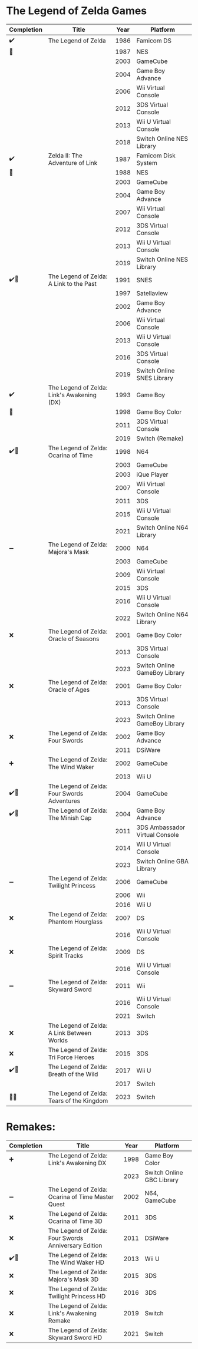 # The Legend of Zelda Games

Completion  | Title														| Year | Platform
----------- | --------------------------------------------------------- | ---- | --------
✔️			| The Legend of Zelda                     		    		| 1986 | Famicom DS
‎🔶			| ‎															| 1987 | NES
‎			| ‎															| 2003 | GameCube
‎			| ‎			  												| 2004 | Game Boy Advance
‎			| ‎															| 2006 | Wii Virtual Console
‎			| ‎			  												| 2012 | 3DS Virtual Console
‎			| ‎				 											| 2013 | Wii U Virtual Console
‎			| ‎				 											| 2018 | Switch Online NES Library
✔️			| Zelda II: The Adventure of Link           		  		| 1987 | Famicom Disk System   
‎🔶			| ‎															| 1988 | NES
‎			| ‎															| 2003 | GameCube
‎			| ‎			  												| 2004 | Game Boy Advance
‎			| ‎															| 2007 | Wii Virtual Console
‎			| ‎			  												| 2012 | 3DS Virtual Console
‎			| ‎				 											| 2013 | Wii U Virtual Console
‎			| ‎				 											| 2019 | Switch Online NES Library
✔️🔶		| The Legend of Zelda: A Link to the Past   				| 1991 | SNES
‎			| ‎															| 1997 | Satellaview
‎			| ‎															| 2002 | Game Boy Advance
‎			| ‎			  												| 2006 | Wii Virtual Console
‎			| ‎															| 2013 | Wii U Virtual Console
‎			| ‎			  												| 2016 | 3DS Virtual Console
‎			| ‎				 											| 2019 | Switch Online SNES Library
✔️			| The Legend of Zelda: Link's Awakening (DX)      			| 1993 | Game Boy
‎🔶			| ‎															| 1998 | Game Boy Color
‎			| ‎															| 2011 | 3DS Virtual Console
‎			| ‎			  												| 2019 | Switch (Remake)
✔️🔶		| The Legend of Zelda: Ocarina of Time       				| 1998 | N64
‎			| ‎															| 2003 | GameCube
‎			| ‎															| 2003 | iQue Player
‎			| ‎			  												| 2007 | Wii Virtual Console
‎			| ‎															| 2011 | 3DS
‎			| ‎			  												| 2015 | Wii U Virtual Console
‎			| ‎				 											| 2021 | Switch Online N64 Library
➖			| The Legend of Zelda: Majora's Mask        				| 2000 | N64
‎			| ‎															| 2003 | GameCube
‎			| ‎															| 2009 | Wii Virtual Console
‎			| ‎			  												| 2015 | 3DS
‎			| ‎															| 2016 | Wii U Virtual Console
‎			| ‎			  												| 2022 | Switch Online N64 Library
❌			| The Legend of Zelda: Oracle of Seasons					| 2001 | Game Boy Color
‎			| ‎															| 2013 | 3DS Virtual Console
‎			| ‎			  												| 2023 | Switch Online GameBoy Library
❌			| The Legend of Zelda: Oracle of Ages						| 2001 | Game Boy Color
‎			| ‎															| 2013 | 3DS Virtual Console
‎			| ‎			  												| 2023 | Switch Online GameBoy Library
❌			| The Legend of Zelda: Four Swords							| 2002 | Game Boy Advance
‎			| ‎			  												| 2011 | DSiWare
➕			| The Legend of Zelda: The Wind Waker						| 2002 | GameCube
‎			| ‎			  												| 2013 | Wii U
✔️🔶		| The Legend of Zelda: Four Swords Adventures				| 2004 | GameCube
✔️🔶		| The Legend of Zelda: The Minish Cap						| 2004 | Game Boy Advance
‎			| ‎			  												| 2011 | 3DS Ambassador Virtual Console
‎			| ‎							  								| 2014 | Wii U Virtual Console
‎			| ‎								  							| 2023 | Switch Online GBA Library
➖			| The Legend of Zelda: Twilight Princess					| 2006 | GameCube
‎			| ‎							  								| 2006 | Wii
‎			| ‎								  							| 2016 | Wii U
❌			| The Legend of Zelda: Phantom Hourglass					| 2007 | DS
‎			| ‎								  							| 2016 | Wii U Virtual Console
❌			| The Legend of Zelda: Spirit Tracks						| 2009 | DS
‎			| ‎								  							| 2016 | Wii U Virtual Console
➖			| The Legend of Zelda: Skyward Sword						| 2011 | Wii
‎			| ‎								  							| 2016 | Wii U Virtual Console
‎			| ‎															| 2021 | Switch
❌			| The Legend of Zelda: A Link Between Worlds				| 2013 | 3DS
❌			| The Legend of Zelda: Tri Force Heroes						| 2015 | 3DS
✔️🔶		| The Legend of Zelda: Breath of the Wild					| 2017 | Wii U
‎			| ‎															| 2017 | Switch
🔵🔶		| The Legend of Zelda: Tears of the Kingdom					| 2023 | Switch


# Remakes:

Completion  | Title														| Year | Platform
----------- | --------------------------------------------------------- | ---- | --------
➕			| The Legend of Zelda: Link's Awakening DX					| 1998 | Game Boy Color 
‎			| ‎															| 2023 | Switch Online GBC Library
➖			| The Legend of Zelda: Ocarina of Time Master Quest			| 2002 | N64, GameCube
❌			| The Legend of Zelda: Ocarina of Time 3D					| 2011 | 3DS
❌			| The Legend of Zelda: Four Swords Anniversary Edition		| 2011 | DSiWare
✔️🔶		| The Legend of Zelda: The Wind Waker HD					| 2013 | Wii U
❌			| The Legend of Zelda: Majora's Mask 3D						| 2015 | 3DS
❌			| The Legend of Zelda: Twilight Princess HD					| 2016 | 3DS
❌	| The Legend of Zelda: Link's Awakening Remake				| 2019 | Switch
❌	| The Legend of Zelda: Skyward Sword HD						| 2021 | Switch
